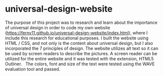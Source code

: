 # universal-design-website

The purpose of this project was to research and learn about the 
importance of universal design in order to code my own website (https://fernv11.github.io/universal-design-website/index.html), 
where I include this research for educational purposes. I built the website using HTML / CSS, 
and not only is the content about universal design, but I also incorporated the 7 principles of design. 
The website utilizes alt text so it can be used by screen readers to describe the pictures. 
A screen reader can be utilized for the entire website and it was tested with the extension, HTML5 Outliner.  
The colors, font and size of the text were tested using the WAVE evaluation tool and passed. 

